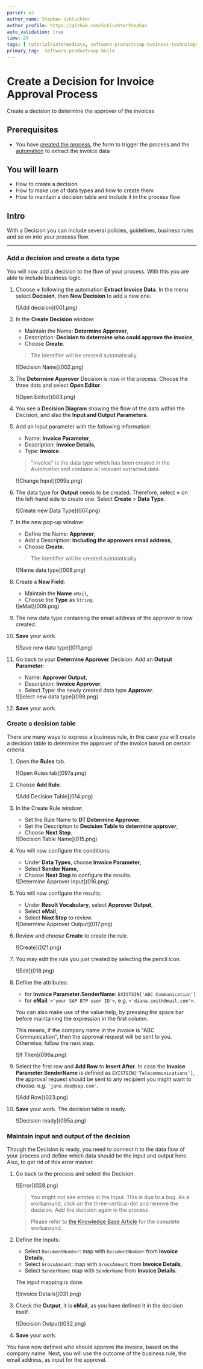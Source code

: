 ```yaml
---
parser: v2
author_name: Stephan Schluchter
author_profile: https://github.com/SchluchterStephan
auto_validation: true
time: 20
tags: [ tutorial>intermediate, software-product>sap-business-technology-platform , tutorial>free-tier]
primary_tag:  software-product>sap-build
---
```


# Create a Decision for Invoice Approval Process
<!-- description --> Create a decision to determine the approver of the invoices

## Prerequisites
 - You have [created the process](spa-dox-create-process), the form to trigger the process and the [automation](spa-dox-create-automation) to extract the invoice data

## You will learn
  - How to create a decision
  - How to make use of data types and how to create them
  - How to maintain a decision table and include it in the process flow

## Intro
   With a Decision you can include several policies, guidelines, business rules and so on into your process flow.

---

### Add a decision and create a data type


You will now add a decision to the flow of your process. With this you are able to include business logic.

1. Choose **+** following the automation **Extract Invoice Data**. In the menu select **Decision**, then **New Decision** to add a new one.

    <!-- border -->![Add decision](001.png)

2. In the **Create Decision** window:
    - Maintain the Name: **Determine Approver**,
    - Description: **Decision to determine who could approve the invoice**,
    - Choose **Create**.

    > The Identifier will be created automatically.

    <!-- border -->![Decision Name](002.png)

3. The **Determine Approver** Decision is now in the process. Choose the three dots and select **Open Editor**.

    <!-- border -->![Open Editor](003.png)

4. You see a **Decision Diagram** showing the flow of the data within the Decision, and also the **Input and Output Parameters**.

5. Add an input parameter with the following information:
    - Name: **Invoice Parameter**,
    - Description: **Invoice Details**,
    - Type: **Invoice**.

    > "Invoice" is the data type which has been created in the Automation and contains all relevant extracted data.

    <!-- border -->![Change Input](099a.png)

6. The data type for **Output** needs to be created. Therefore, select **+** on the left-hand side to create one. Select **Create** > **Data Type**.

    <!-- border -->![Create new Data Type](007.png)

7. In the new pop-up window:
    - Define the Name: **Approver**,
    - Add a Description: **Including the approvers email address**,
    - Choose **Create**.

    > The Identifier will be created automatically.

    <!-- border -->![Name data type](008.png)

8. Create a **New Field**:
    - Maintain the **Name** `eMail`,
    - Choose the **Type** as `String`.

    <!-- border -->![eMail](009.png)

9. The new data type containing the email address of the approver is now created.

10. **Save** your work.

    <!-- border -->![Save new data type](011.png)

11. Go back to your **Determine Approver** Decision. Add an **Output Parameter**:
    - Name: **Approver Output**,
    - Description: **Invoice Approver**,
    - Select Type: the newly created data type **Approver**.

    <!-- border -->![Select new data type](098.png)

12. **Save** your work.


### Create a decision table


There are many ways to express a business rule, in this case you will create a decision table to determine the approver of the invoice based on certain criteria.

1. Open the **Rules** tab.

    <!-- border -->![Open Rules tab](097a.png)

2. Choose **Add Rule**.

    <!-- border -->![Add Decision Table](014.png)

3. In the Create Rule window:
    - Set the Rule Name to **DT Determine Approver**,
    - Set the Description to **Decision Table to determine approver**,
    - Choose **Next Step**.

    <!-- border -->![Decision Table Name](015.png)

4. You will now configure the conditions:
    - Under **Data Types**, choose **Invoice Parameter**,
    - Select **Sender Name**,
    - Choose **Next Step** to configure the results.

    <!-- border -->![Determine Approver Input](016.png)

5. You will now configure the results:
    - Under **Result Vocabulary**, select **Approver Output**,
    - Select **eMail**,
    - Select **Next Step** to review.

    <!-- border -->![Determine Approver Output](017.png)

6. Review and choose **Create** to create the rule.

    <!-- border -->![Create](021.png)

7. You may edit the rule you just created by selecting the pencil icon.

    <!-- border -->![Edit](018.png)

8. Define the attributes:
    - for **Invoice Parameter.SenderName**: `EXISTSIN['ABC Communication']`
    - for **eMail**: `<'your SAP BTP user ID'>`, e.g. `<'diana.smith@mail.com'>`.

    You can also make use of the value help, by pressing the space bar before maintaining the expression in the first column.

    This means, if the company name in the invoice is "ABC Communication", then the approval request will be sent to you. Otherwise, follow the next step.

    <!-- border -->![If Then](096a.png)

9. Select the first row and **Add Row** to **Insert After**. In case the **Invoice Parameter.SenderName** is defined as `EXISTSIN['Telecommunications']`, the approval request should be sent to any recipient you might want to choose. e.g. `'jane.doe@sap.com'`.

    <!-- border -->![Add Row](023.png)

10. **Save** your work. The decision table is ready.

    <!-- border -->![Decision ready](095a.png)



### Maintain input and output of the decision


Though the Decision is ready, you need to connect it to the data flow of your process and define which data should be the input and output here. Also, to get rid of this error marker.

1. Go back to the process and select the Decision.

    <!-- border -->![Error](028.png)

    > You might not see entries in the Input. This is due to a bug. As a workaround, click on the three-vertical-dot and remove the decision. Add the decision again in the process.

    > Please refer to [the Knowledge Base Article](https://launchpad.support.sap.com/#/notes/3207153) for the complete workaround.

2. Define the Inputs:
    - Select `DocumentNumber`: map with `DocumentNumber` from **Invoice Details**,
    - Select `GrossAmount`: map with `GrossAmount` from **Invoice Details**,
    - Select `SenderName`: map with `SenderName` from **Invoice Details**.

    The input mapping is done.

    <!-- border -->![Invoice Details](031.png)

3. Check the **Output**, it is **eMail**, as you have defined it in the decision itself.

    <!-- border -->![Decision Output](032.png)

4. **Save** your work.

You have now defined who should approve the invoice, based on the company name. Next, you will use the outcome of the business rule, the email address, as input for the approval.
